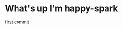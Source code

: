 <h1>What's up I'm happy-spark</h1>
<a href="https://github.com/happy-spark/WhyNotCommits/commit/2af5613aa878039b68fa43a34042e4e5af426eb9">first commit</a>